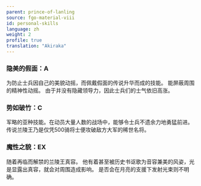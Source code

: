 ```yaml
---
parent: prince-of-lanling
source: fgo-material-viii
id: personal-skills
language: zh
weight: 2
profile: true
translation: "Akiraka"
---
```


### 隐美的假面：A

为防止士兵因自己的美貌动摇，而佩戴假面的传说升华而成的技能。
能屏蔽周围的精神性动摇。
由于并没有隐藏领导力，因此士兵们的士气依旧高涨。

### 势如破竹：C

军略的亚种技能。在动员大量人数的战场中，能够令士兵不遗余力地勇猛前进。
传说兰陵王乃是仅凭500骑将士便攻破敌方大军的稀世名将。

### 魔性之貌：EX

随着再临而解禁的兰陵王真容。
他有着甚至被历史书讴歌为音容兼美的风姿，光是显露出真容，就会对周围造成影响。
是否会在月亮的支援下发射光束则不明确。
